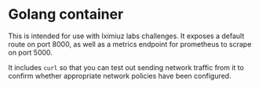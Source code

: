 # Golang container

This is intended for use with Iximiuz labs challenges. It exposes a default route on port 8000, as well as a metrics endpoint for prometheus to scrape on port 5000.

It includes `curl` so that you can test out sending network traffic from it to confirm whether appropriate network policies have been configured.
